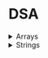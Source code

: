 # DSA

<details>
  <summary>Arrays</summary>
  
  | S.No. | Question                                                                                                                                       | Solution                                                                                 |
  |-------|------------------------------------------------------------------------------------------------------------------------------------------------|------------------------------------------------------------------------------------------|
  | 1     | [Peak Element](https://practice.geeksforgeeks.org/problems/peak-element/1)                                                                     | [PeakElement.cpp](PeakElement.cpp)                                                       |
  | 2     | [Find Minimum And Maximum Element In An Array](https://practice.geeksforgeeks.org/problems/find-minimum-and-maximum-element-in-an-array4428/1) | [FindMinimumAndMaximumElementInAnArray.cpp](FindMinimumAndMaximumElementInAnArray.cpp)   |
  | 3     | [Reverse An Array](https://practice.geeksforgeeks.org/problems/reverse-an-array/0)                                                             | [ReverseAnArray.cpp](ReverseAnArray.cpp)                                                 |
  | 4     | [Sort The Array](https://practice.geeksforgeeks.org/problems/sort-the-array0055/1)                                                             | [SortTheArray.cpp](SortTheArray.cpp)                                                     |
  | 5     | [Kth Smallest Element](https://practice.geeksforgeeks.org/problems/kth-smallest-element5635/1)                                                 | [KthSmallestElement.cpp](KthSmallestElement.cpp)                                         |
  | 6     | [Find The Frequency](https://practice.geeksforgeeks.org/problems/find-the-frequency/1)                                                         | [FindTheFrequency.cpp](FindTheFrequency.cpp)                                             |
  | 7     | [Sub array With Given Sum](https://practice.geeksforgeeks.org/problems/subarray-with-given-sum-1587115621/1)                                   | [SubarrayWithGivenSum.cpp](SubarrayWithGivenSum.cpp)                                     |
  | 8     | [Sort 0 1 2](https://practice.geeksforgeeks.org/problems/sort-an-array-of-0s-1s-and-2s4231/1)                                                  | [Sort012.cpp](Sort012.cpp)                                                               |
  | 9     | [Move All Negative Elements To End]()                                                                                                          | [MoveAllNegativeElementsToEnd.cpp](MoveAllNegativeElementsToEnd.cpp)                     |
  | 10    | [Union Of Two Arrays](https://practice.geeksforgeeks.org/problems/union-of-two-arrays3538/1#)                                                  | [UnionOfTwoArrays.cpp](UnionOfTwoArrays.cpp)                                             |
  | 16    | [Common Elements](https://practice.geeksforgeeks.org/problems/common-elements1132/1#)                                                          | [CommonElements.cpp](Array/CommonElements.cpp)                                           |
  | 17    | [First Repeating Element](https://practice.geeksforgeeks.org/problems/first-repeating-element4018/1)                                           | [FirstRepeatingElement.cpp](Array/FirstRepeatingElement.cpp)                             |
  | 18    | [Non-Repeating Element](https://practice.geeksforgeeks.org/problems/non-repeating-element3958/1)                                               | [NonRepeatingElement.cpp](Array/NonRepeatingElement.cpp)                                 |
  | 19    | [Subarrays with equal 1s and 0s](https://practice.geeksforgeeks.org/problems/non-repeating-element3958/1)                                      | [SubarraysWithEqual1sAnd0s.cpp](Array/SubarraysWithEqual1sAnd0s.cpp)                     |
  | 20    | [Alternate positive and negative numbers](https://practice.geeksforgeeks.org/problems/array-of-alternate-ve-and-ve-nos1401/1#)                 | [AlternatePositiveAndNegativeNumbers.cpp](Array/AlternatePositiveAndNegativeNumbers.cpp) |
  | 21    | [Subarray with 0 sum](https://practice.geeksforgeeks.org/problems/subarray-with-0-sum-1587115621/1#)                                           | [SubarrayWith0Sum.cpp](Array/SubarrayWith0Sum.cpp)                                       |
  | 22    | [Kadane's Algorithm](https://practice.geeksforgeeks.org/problems/kadanes-algorithm-1587115620/1#)                                              | [KadaneaAlgorithm.cpp](Array/KadaneaAlgorithm.cpp)                                       |

  
</details>

<details>
  <summary>Strings</summary>
  
  | S.No. | Question                                                                                                 | Solution                                                                   |
  |-------|----------------------------------------------------------------------------------------------------------|----------------------------------------------------------------------------|
  | 1     | [Palindrome String](https://www.interviewbit.com/problems/palindrome-string/)                            | [PalindromeString.cpp](Strings/PalindromeString.cpp)                       |
  | 2     | [Vowel and Consonant Substrings!](https://www.interviewbit.com/problems/vowel-and-consonant-substrings/) | [VowelAndConsonantSubstrings.cpp](Strings/VowelAndConsonantSubstrings.cpp) |
  | 3     | [Remove Consecutive Characters](https://www.interviewbit.com/problems/remove-consecutive-characters/)    | [RemoveConsecutiveCharacters.cpp](Strings/RemoveConsecutiveCharacters.cpp) |
  | 4     | [Longest Common Prefix](https://www.interviewbit.com/problems/longest-common-prefix/)                    | [LongestCommonPrefix.cpp](Strings/LongestCommonPrefix.cpp)                 |
  | 5     | [Count And Say](https://www.interviewbit.com/problems/count-and-say/)                                    | [CountAndSay.cpp](Strings/CountAndSay.cpp)                                 |
  | 6     | [Length of Last Word](https://www.interviewbit.com/problems/length-of-last-word/)                        | [LengthofLastWord.cpp](Strings/LengthofLastWord.cpp)                       |
  | 7     | [Reverse the String](https://www.interviewbit.com/problems/reverse-the-string/)                          | [ReversetheString.cpp](Strings/ReversetheString.cpp)                       |
  | 8     | [Amazing Subarrays](https://www.interviewbit.com/problems/amazing-subarrays/)                            | [AmazingSubarrays.cpp](Strings/AmazingSubarrays.cpp)                       |
  | 9     | [Integer To Roman](https://www.interviewbit.com/problems/integer-to-roman/)                              | [IntegerToRoman.cpp](Strings/IntegerToRoman.cpp)                           |
  | 10    | [Roman To Integer](https://www.interviewbit.com/problems/roman-to-integer/)                              | [RomanToInteger.cpp](Strings/RomanToInteger.cpp)                           |
  
</details>
